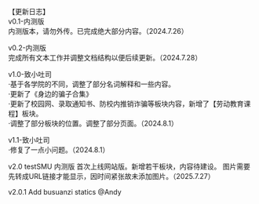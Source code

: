 【更新日志】  
v0.1-内测版  
内测版本，请勿外传。已完成绝大部分内容。（2024.7.26）  

v0.2-内测版  
完成所有文本工作并调整文档结构以便后续更新。（2024.7.28）  

v1.0-致小吐司  
·基于各学院的不同，调整了部分名词解释和一些内容。  
·更新了《身边的骗子合集》  
·更新了校园网、录取通知书、防校内推销诈骗等板块内容，新增了【劳动教育课程】板块。  
·调整了部分板块的位置。调整了部分页面。（2024.8.1）  

v1.1-致小吐司  
·修复了一点小问题。（2024.8.1）  

v2.0 testSMU 内测版
首次上线网站版。新增若干板块，内容待建设。
图片需要先转成URL链接才能显示，因时间紧张故未添加图片。（2025.7.27）

v2.0.1
Add busuanzi statics @Andy